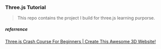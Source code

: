 ### Three.js Tutorial 

> This repo contains the project I build for three.js learning purporse.

##### referrence
[Three.js Crash Course For Beginners | Create This Awesome 3D Website!](https://www.youtube.com/watch?v=_OwJV2xL8M8)